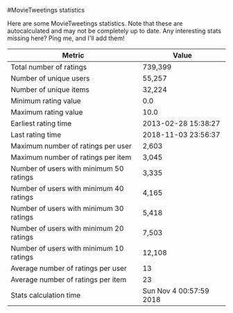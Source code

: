 #MovieTweetings statistics

Here are some MovieTweetings statistics. Note that these are autocalculated and may not be completely up to date. Any interesting stats missing here? Ping me, and I'll add them!

Metric | Value
--- | ---
Total number of ratings                 | 739,399
Number of unique users                  | 55,257
Number of unique items                  | 32,224
Minimum rating value                    | 0.0
Maximum rating value                    | 10.0
Earliest rating time                    | 2013-02-28 15:38:27
Last rating time                        | 2018-11-03 23:56:37
Maximum number of ratings per user      | 2,603
Maximum number of ratings per item      | 3,045
Number of users with minimum 50 ratings | 3,335
Number of users with minimum 40 ratings | 4,165
Number of users with minimum 30 ratings | 5,418
Number of users with minimum 20 ratings | 7,503
Number of users with minimum 10 ratings | 12,108
Average number of ratings per user      | 13
Average number of ratings per item      | 23
Stats calculation time                  | Sun Nov  4 00:57:59 2018

